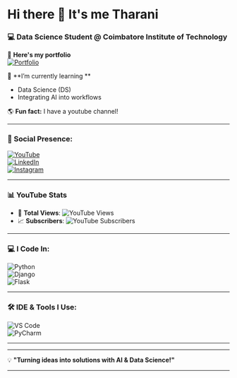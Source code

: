 # Hi there 👋 It's me Tharani  
### 💻 Data Science Student @ Coimbatore Institute of Technology 

🔭 **Here's my portfolio**  
[![Portfolio](https://img.shields.io/badge/Portfolio-Click_Here-brightgreen?style=flat&logo=google-chrome)](YOUR_PORTFOLIO_LINK)  

🌱 **I’m currently learning **  
- Data Science (DS)  
- Integrating AI into workflows   

🌎 **Fun fact:** I have a youtube channel!  

---

### **📡 Social Presence:**  
[![YouTube](https://img.shields.io/badge/YouTube-Channel-red?style=flat&logo=youtube)](https://www.youtube.com/@TharusVlog_)  
[![LinkedIn](https://img.shields.io/badge/LinkedIn-Profile-blue?style=flat&logo=linkedin)](www.linkedin.com/in/tharani-loganathan)  
[![Instagram](https://img.shields.io/badge/Instagram-Follow-pink?style=flat&logo=instagram)](https://www.instagram.com/tharaniloganathan_/)

---

### **📊 YouTube Stats**  
- 🎥 **Total Views**: ![YouTube Views](https://img.shields.io/youtube/channel/views/https://www.youtube.com/@TharusVlog_?style=social)  
- 📈 **Subscribers**: ![YouTube Subscribers](https://img.shields.io/youtube/channel/subscribers/https://www.youtube.com/@TharusVlog_?style=social)  

---

### **💻 I Code In:**  
![Python](https://img.shields.io/badge/Python-3776AB?style=flat&logo=python&logoColor=white)    
![Django](https://img.shields.io/badge/Django-092E20?style=flat&logo=django&logoColor=white)  
![Flask](https://img.shields.io/badge/Flask-000000?style=flat&logo=flask&logoColor=white)  

---

### **🛠️ IDE & Tools I Use:**  
![VS Code](https://img.shields.io/badge/VS%20Code-007ACC?style=flat&logo=visual-studio-code&logoColor=white)  
![PyCharm](https://img.shields.io/badge/PyCharm-000000?style=flat&logo=pycharm&logoColor=white)  


---



---

💡 **"Turning ideas into solutions with AI & Data Science!"**  

---

